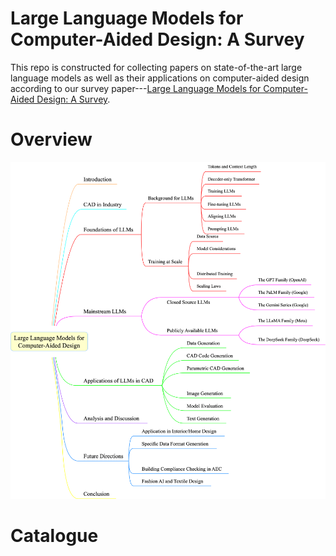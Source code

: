 # Large Language Models for Computer-Aided Design: A Survey

This repo is constructed for collecting papers on state-of-the-art large language models as well as their applications on computer-aided design according to our survey paper---[Large Language Models for Computer-Aided Design: A Survey]().

# Overview
![Taxonomy](taxonomy.png)
# Catalogue


